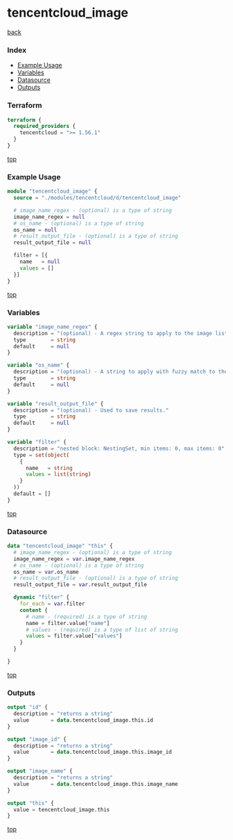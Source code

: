 # tencentcloud_image

[back](../tencentcloud.md)

### Index

- [Example Usage](#example-usage)
- [Variables](#variables)
- [Datasource](#datasource)
- [Outputs](#outputs)

### Terraform

```terraform
terraform {
  required_providers {
    tencentcloud = ">= 1.56.1"
  }
}
```

[top](#index)

### Example Usage

```terraform
module "tencentcloud_image" {
  source = "./modules/tencentcloud/d/tencentcloud_image"

  # image_name_regex - (optional) is a type of string
  image_name_regex = null
  # os_name - (optional) is a type of string
  os_name = null
  # result_output_file - (optional) is a type of string
  result_output_file = null

  filter = [{
    name   = null
    values = []
  }]
}
```

[top](#index)

### Variables

```terraform
variable "image_name_regex" {
  description = "(optional) - A regex string to apply to the image list returned by TencentCloud. **NOTE**: it is not wildcard, should look like `image_name_regex = \"^CentOS\\s+6\\.8\\s+64\\w*\"`."
  type        = string
  default     = null
}

variable "os_name" {
  description = "(optional) - A string to apply with fuzzy match to the os_name attribute on the image list returned by TencentCloud. **NOTE**: when os_name is provided, highest priority is applied in this field instead of `image_name_regex`."
  type        = string
  default     = null
}

variable "result_output_file" {
  description = "(optional) - Used to save results."
  type        = string
  default     = null
}

variable "filter" {
  description = "nested block: NestingSet, min items: 0, max items: 0"
  type = set(object(
    {
      name   = string
      values = list(string)
    }
  ))
  default = []
}
```

[top](#index)

### Datasource

```terraform
data "tencentcloud_image" "this" {
  # image_name_regex - (optional) is a type of string
  image_name_regex = var.image_name_regex
  # os_name - (optional) is a type of string
  os_name = var.os_name
  # result_output_file - (optional) is a type of string
  result_output_file = var.result_output_file

  dynamic "filter" {
    for_each = var.filter
    content {
      # name - (required) is a type of string
      name = filter.value["name"]
      # values - (required) is a type of list of string
      values = filter.value["values"]
    }
  }

}
```

[top](#index)

### Outputs

```terraform
output "id" {
  description = "returns a string"
  value       = data.tencentcloud_image.this.id
}

output "image_id" {
  description = "returns a string"
  value       = data.tencentcloud_image.this.image_id
}

output "image_name" {
  description = "returns a string"
  value       = data.tencentcloud_image.this.image_name
}

output "this" {
  value = tencentcloud_image.this
}
```

[top](#index)